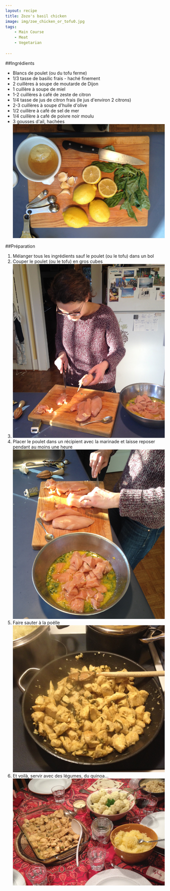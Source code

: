 ```yaml
---
layout: recipe
title: Zozo's basil chicken
image: img/zoe_chicken_or_tofu0.jpg
tags:
    - Main Course
    - Meat
    - Vegetarian

---
```


##Ingrédients
* Blancs de poulet (ou du tofu ferme)
* 1/3 tasse de basilic frais - haché finement
* 2 cuillères à soupe de moutarde de Dijon
* 1 cuillère à soupe de miel
* 1-2 cuillères à café de zeste de citron
* 1/4 tasse de jus de citron frais (le jus d'environ 2 citrons)
* 2-3 cuillères à soupe d'huile d'olive 
* 1/2 cuillère à café de sel de mer
* 1/4 cuillère à café de poivre noir moulu
* 3 gousses d'ail, hachées   
![image](img/zoe_chicken_or_tofu2.jpg)

##Préparation
1. Mélanger tous les ingrédients sauf le poulet (ou le tofu) dans un bol  
2. Couper le poulet (ou le tofu) en gros cubes
2. ![image](img/zoe_chicken_or_tofu5.jpg)
2. Placer le poulet dans un récipient avec la marinade et laisse reposer pendant au moins une heure      
![image](img/zoe_chicken_or_tofu3.jpg)
3. Faire sauter à la poëlle   
![image](img/zoe_chicken_or_tofu1.jpg)   
4. Et voilà, servir avec des légumes, du quinoa...     
![image](img/zoe_chicken_or_tofu4.jpg)    

